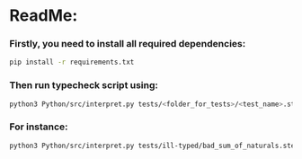 
# ReadMe:

### Firstly, you need to install all required dependencies:

```sh
pip install -r requirements.txt
```

### Then run typecheck script using:

```sh
python3 Python/src/interpret.py tests/<folder_for_tests>/<test_name>.stella 
```

### For instance:

```sh
python3 Python/src/interpret.py tests/ill-typed/bad_sum_of_naturals.stella 
```